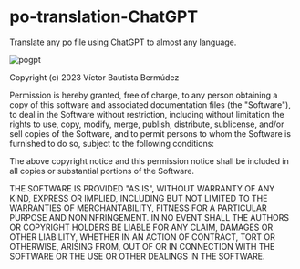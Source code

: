 # po-translation-ChatGPT
Translate any po file using ChatGPT to almost any language.

![pogpt](https://user-images.githubusercontent.com/382114/226829527-9844ab95-4a8d-49db-9f35-de4b53fbb9c8.png)

Copyright (c) 2023 Víctor Bautista Bermúdez

Permission is hereby granted, free of charge, to any person obtaining a copy of this software and associated documentation files (the "Software"), to deal in the Software without restriction, including without limitation the rights to use, copy, modify, merge, publish, distribute, sublicense, and/or sell copies of the Software, and to permit persons to whom the Software is furnished to do so, subject to the following conditions:

The above copyright notice and this permission notice shall be included in all copies or substantial portions of the Software.

THE SOFTWARE IS PROVIDED "AS IS", WITHOUT WARRANTY OF ANY KIND, EXPRESS OR IMPLIED, INCLUDING BUT NOT LIMITED TO THE WARRANTIES OF MERCHANTABILITY, FITNESS FOR A PARTICULAR PURPOSE AND NONINFRINGEMENT. IN NO EVENT SHALL THE AUTHORS OR COPYRIGHT HOLDERS BE LIABLE FOR ANY CLAIM, DAMAGES OR OTHER LIABILITY, WHETHER IN AN ACTION OF CONTRACT, TORT OR OTHERWISE, ARISING FROM, OUT OF OR IN CONNECTION WITH THE SOFTWARE OR THE USE OR OTHER DEALINGS IN THE SOFTWARE.
